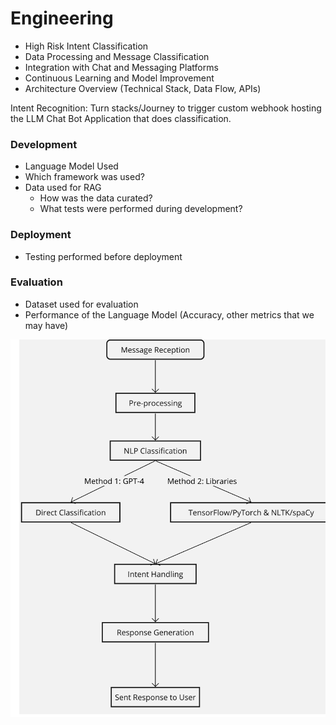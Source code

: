 # Engineering

- High Risk Intent Classification
- Data Processing and Message Classification
- Integration with Chat and Messaging Platforms
- Continuous Learning and Model Improvement
- Architecture Overview (Technical Stack, Data Flow, APIs)

Intent Recognition: Turn stacks/Journey to trigger custom webhook
hosting the LLM Chat Bot Application that does classification.

### Development

- Language Model Used
- Which framework was used?
- Data used for RAG
    - How was the data curated?
    - What tests were performed during development?

### Deployment

- Testing performed before deployment

### Evaluation

- Dataset used for evaluation
- Performance of the Language Model (Accuracy, other metrics that we may have)


![Untitled](img/Untitled.png)

